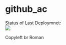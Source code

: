 # github_ac
Status of Last Deploymnet:<br>
<img src="https://github.com/KuzRomanDocker/github_ac/workflows/CI-CD-Pipeline-to-AWS-ElasticBeastalk/badge.svg?branch=master"><br>

Copyleft br Roman
